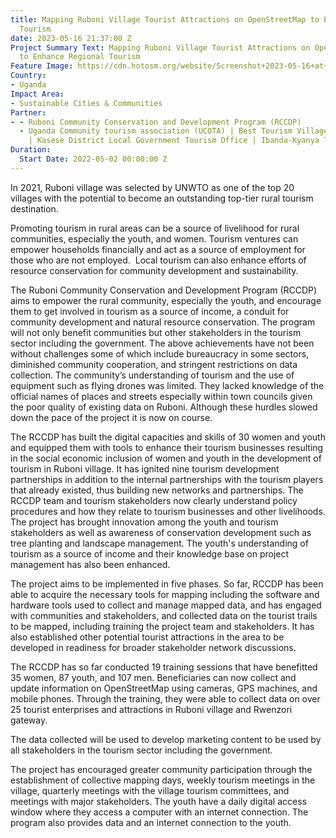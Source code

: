 ```yaml
---
title: Mapping Ruboni Village Tourist Attractions on OpenStreetMap to Enhance Regional
  Tourism
date: 2023-05-16 21:37:00 Z
Project Summary Text: Mapping Ruboni Village Tourist Attractions on OpenStreetMap
  to Enhance Regional Tourism
Feature Image: https://cdn.hotosm.org/website/Screenshot+2023-05-16+at+2.36.55+PM.png
Country:
- Uganda
Impact Area:
- Sustainable Cities & Communities
Partner:
- - Ruboni Community Conservation and Development Program (RCCDP)
  - Uganda Community tourism association (UCOTA) | Best Tourism Villages by UNWTO
    | Kasese District Local Government Tourism Office | Ibanda-Kyanya Town Council
Duration:
  Start Date: 2022-05-02 00:00:00 Z
---
```


In 2021, Ruboni village was selected by UNWTO as one of the top 20 villages with the potential to become an outstanding top-tier rural tourism destination.

Promoting tourism in rural areas can be a source of livelihood for rural communities, especially the youth, and women. Tourism ventures can empower households financially and act as a source of employment for those who are not employed.  Local tourism can also enhance efforts of resource conservation for community development and sustainability.

The Ruboni Community Conservation and Development Program (RCCDP) aims to empower the rural community, especially the youth, and encourage them to get involved in tourism as a source of income, a conduit for community development and natural resource conservation. The program will not only benefit communities but other stakeholders in the tourism sector including the government.
The above achievements have not been without challenges some of which include bureaucracy in some sectors, diminished community cooperation, and stringent restrictions on data collection. The community’s understanding of tourism and the use of equipment such as flying drones was limited. They lacked knowledge of the official names of places and streets especially within town councils given the poor quality of existing data on Ruboni. Although these hurdles slowed down the pace of the project it is now on course.

The RCCDP has built the digital capacities and skills of 30 women and youth and equipped them with tools to enhance their tourism businesses resulting in the social economic inclusion of women and youth in the development of tourism in Ruboni village. It has ignited nine tourism development partnerships in addition to the internal partnerships with the tourism players that already existed, thus building new networks and partnerships. The RCCDP team and tourism stakeholders now clearly understand policy procedures and how they relate to tourism businesses and other livelihoods. The project has brought innovation among the youth and tourism stakeholders as well as awareness of conservation development such as tree planting and landscape management. The youth's understanding of tourism as a source of income and their knowledge base on project management has also been enhanced.

The project aims to be implemented in five phases. So far, RCCDP has been able to acquire the necessary tools for mapping including the software and hardware tools used to collect and manage mapped data, and has engaged with communities and stakeholders, and collected data on the tourist trails to be mapped, including training the project team and stakeholders. It has also established other potential tourist attractions in the area to be developed in readiness for broader stakeholder network discussions.

The RCCDP has so far conducted 19 training sessions that have benefitted 35 women, 87 youth, and 107 men. Beneficiaries can now collect and update information on OpenStreetMap using cameras, GPS machines, and mobile phones. Through the training, they were able to collect data on over 25 tourist enterprises and attractions in Ruboni village and Rwenzori gateway.

The data collected will be used to develop marketing content to be used by all stakeholders in the tourism sector including the government.

The project has encouraged greater community participation through the establishment of collective mapping days, weekly tourism meetings in the village, quarterly meetings with the village tourism committees, and meetings with major stakeholders. The youth have a daily digital access window where they access a computer with an internet connection. The program also provides data and an internet connection to the youth.